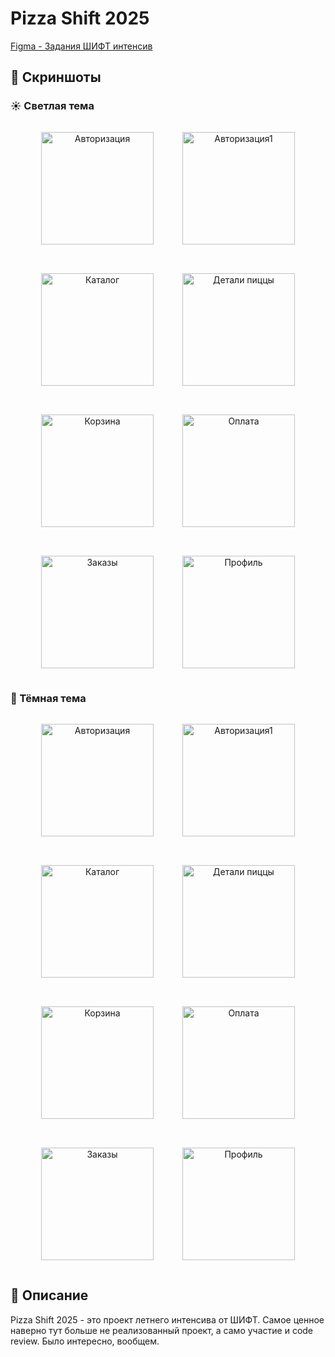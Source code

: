 # Pizza Shift 2025

[Figma - Задания ШИФТ интенсив](https://www.figma.com/design/HbwUMBOWcrPBkPTmRPYwor/%D0%97%D0%B0%D0%B4%D0%B0%D0%BD%D0%B8%D1%8F-%D0%A8%D0%98%D0%A4%D0%A2-%D0%B8%D0%BD%D1%82%D0%B5%D0%BD%D1%81%D0%B8%D0%B2?node-id=13419-18771&t=jQSm8CokFSeAEP0e-0)

## 📱 Скриншоты

### ☀️  Светлая тема

<div align="center" style="display: flex; flex-wrap: wrap; gap: 16px; justify-content: center;">
  <img src="images/auth_white.png" width="180" alt="Авторизация" style="margin: 15px;">
    <img src="images/auth_white1.png" width="180" alt="Авторизация1" style="margin: 15px;">
  <img src="images/cataog_white.png" width="180" alt="Каталог" style="margin: 15px;">
  <img src="images/catalog_detail_white.png" width="180" alt="Детали пиццы" style="margin: 15px;">
  <img src="images/cart_white.png" width="180" alt="Корзина" style="margin: 15px;">
  <img src="images/payment_white.png" width="180" alt="Оплата" style="margin: 15px;">
  <img src="images/orders_white.png" width="180" alt="Заказы" style="margin: 15px;">
  <img src="images/profile_white.png" width="180" alt="Профиль" style="margin: 15px;">
</div>

### 🌙  Тёмная тема

<div align="center" style="display: flex; flex-wrap: wrap; gap: 16px; justify-content: center;">
  <img src="images/auth1_dark.png" width="180" alt="Авторизация" style="margin: 15px;">
  <img src="images/auth2_dark.png" width="180" alt="Авторизация1" style="margin: 15px;">
  <img src="images/catalog_dark.png" width="180" alt="Каталог" style="margin: 15px;">
  <img src="images/catalog_detail_dark.png" width="180" alt="Детали пиццы" style="margin: 15px;">
  <img src="images/cart_screen.png" width="180" alt="Корзина" style="margin: 15px;">
  <img src="images/payment_dark.png" width="180" alt="Оплата" style="margin: 15px;">
  <img src="images/orders_dark.png" width="180" alt="Заказы" style="margin: 15px;">
  <img src="images/profile_dark.png" width="180" alt="Профиль" style="margin: 15px;">
</div>

## 📱 Описание

Pizza Shift 2025 - это проект летнего интенсива от ШИФТ. Самое ценное наверно тут больше не реализованный проект, а само участие и code review. Было интересно, вообщем.
